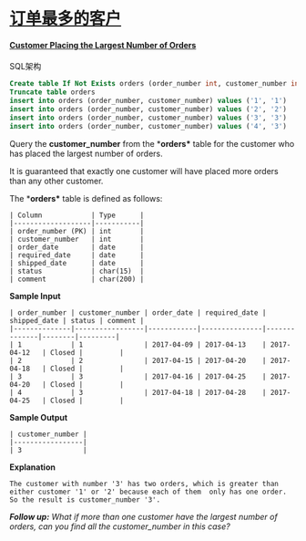 # [订单最多的客户](https://leetcode-cn.com/problems/customer-placing-the-largest-number-of-orders) 

#### [Customer Placing the Largest Number of Orders](https://leetcode-cn.com/problems/customer-placing-the-largest-number-of-orders/)

SQL架构

```sql
Create table If Not Exists orders (order_number int, customer_number int, order_date date, required_date date, shipped_date date, status char(15), comment char(200), key(order_number))
Truncate table orders
insert into orders (order_number, customer_number) values ('1', '1')
insert into orders (order_number, customer_number) values ('2', '2')
insert into orders (order_number, customer_number) values ('3', '3')
insert into orders (order_number, customer_number) values ('4', '3')
```

Query the **customer_number** from the ***orders\*** table for the customer who has placed the largest number of orders.

It is guaranteed that exactly one customer will have placed more orders than any other customer.

The ***orders\*** table is defined as follows:

```
| Column            | Type      |
|-------------------|-----------|
| order_number (PK) | int       |
| customer_number   | int       |
| order_date        | date      |
| required_date     | date      |
| shipped_date      | date      |
| status            | char(15)  |
| comment           | char(200) |
```

**Sample Input**

```
| order_number | customer_number | order_date | required_date | shipped_date | status | comment |
|--------------|-----------------|------------|---------------|--------------|--------|---------|
| 1            | 1               | 2017-04-09 | 2017-04-13    | 2017-04-12   | Closed |         |
| 2            | 2               | 2017-04-15 | 2017-04-20    | 2017-04-18   | Closed |         |
| 3            | 3               | 2017-04-16 | 2017-04-25    | 2017-04-20   | Closed |         |
| 4            | 3               | 2017-04-18 | 2017-04-28    | 2017-04-25   | Closed |         |
```

**Sample Output**

```
| customer_number |
|-----------------|
| 3               |
```

**Explanation**

```
The customer with number '3' has two orders, which is greater than either customer '1' or '2' because each of them  only has one order. 
So the result is customer_number '3'.
```

***Follow up:** What if more than one customer have the largest number of orders, can you find all the customer_number in this case?*